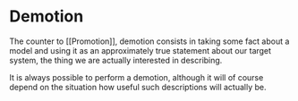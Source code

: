 # Demotion
The counter to [[Promotion]], demotion consists in taking some fact about a model and using it as an approximately true statement about our target system, the thing we are actually interested in describing.

It is always possible to perform a demotion, although it will of course depend on the situation how useful such descriptions will actually be.